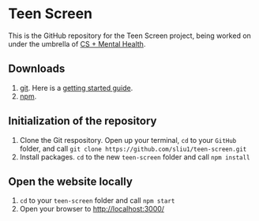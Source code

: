 Teen Screen
===========

This is the GitHub repository for the Teen Screen project, being worked on under the umbrella of [CS + Mental Health](http://csplusmh.com/).

Downloads
---------
1. [git](https://git-scm.com/book/en/v2/Getting-Started-Installing-Git). Here is a [getting started guide](https://git-scm.com/book/en/v2/Getting-Started-Git-Basics).
2. [npm](https://nodejs.org/en/download/).

Initialization of the repository
--------------------------------
1. Clone the Git respository. Open up your terminal, `cd` to your `GitHub` folder, and call `git clone https://github.com/sliu1/teen-screen.git`
2. Install packages. `cd` to the new `teen-screen` folder and call `npm install`

Open the website locally
------------------------
1. `cd` to your `teen-screen` folder and call `npm start`
2. Open your browser to [http://localhost:3000/](http://localhost:3000/)
